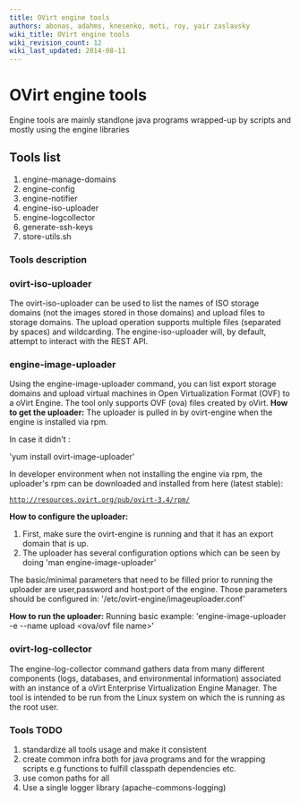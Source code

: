 ```yaml
---
title: OVirt engine tools
authors: abonas, adahms, knesenko, moti, roy, yair zaslavsky
wiki_title: OVirt engine tools
wiki_revision_count: 12
wiki_last_updated: 2014-08-11
---
```


# OVirt engine tools

Engine tools are mainly standlone java programs wrapped-up by scripts and mostly using the engine libraries

## Tools list

1.  engine-manage-domains
2.  engine-config
3.  engine-notifier
4.  engine-iso-uploader
5.  engine-logcollector
6.  generate-ssh-keys
7.  store-utils.sh

### Tools description

### ovirt-iso-uploader

The ovirt-iso-uploader can be used to list the names of ISO storage domains (not the images stored in those domains) and upload files to storage domains. The upload operation supports multiple files (separated by spaces) and wildcarding. The engine-iso-uploader will, by default, attempt to interact with the REST API.

### engine-image-uploader

Using the engine-image-uploader command, you can list export storage domains and upload virtual machines in Open Virtualization Format (OVF) to a oVirt Engine. The tool only supports OVF (ova) files created by oVirt.
 **How to get the uploader:**
The uploader is pulled in by ovirt-engine when the engine is installed via rpm.

In case it didn't :

'yum install ovirt-image-uploader'

In developer environment when not installing the engine via rpm, the uploader's rpm can be downloaded and installed from here (latest stable):

[`http://resources.ovirt.org/pub/ovirt-3.4/rpm/`](http://resources.ovirt.org/pub/ovirt-3.4/rpm/)

 **How to configure the uploader:**
1. First, make sure the ovirt-engine is running and that it has an export domain that is up.
2. The uploader has several configuration options which can be seen by doing
'man engine-image-uploader'

The basic/minimal parameters that need to be filled prior to running the uploader are user,password and host:port of the engine. Those parameters should be configured in:
'/etc/ovirt-engine/imageuploader.conf'

**How to run the uploader:**
Running basic example:
'engine-image-uploader -e <exportDomainName> --name <howToCallTheApplianceInOvirt> upload <ova/ovf file name>'

### ovirt-log-collector

The engine-log-collector command gathers data from many different components (logs, databases, and environmental information) associated with an instance of a oVirt Enterprise Virtualization Engine Manager. The tool is intended to be run from the Linux system on which the is running as the root user.

### Tools TODO

1.  standardize all tools usage and make it consistent
2.  create common infra both for java programs and for the wrapping scripts e.g functions to fulfill classpath dependencies etc.
3.  use comon paths for all
4.  Use a single logger library (apache-commons-logging)

